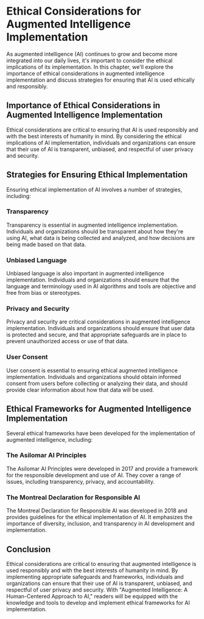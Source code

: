 Ethical Considerations for Augmented Intelligence Implementation
=============================================================================================================================

As augmented intelligence (AI) continues to grow and become more integrated into our daily lives, it's important to consider the ethical implications of its implementation. In this chapter, we'll explore the importance of ethical considerations in augmented intelligence implementation and discuss strategies for ensuring that AI is used ethically and responsibly.

Importance of Ethical Considerations in Augmented Intelligence Implementation
-----------------------------------------------------------------------------

Ethical considerations are critical to ensuring that AI is used responsibly and with the best interests of humanity in mind. By considering the ethical implications of AI implementation, individuals and organizations can ensure that their use of AI is transparent, unbiased, and respectful of user privacy and security.

Strategies for Ensuring Ethical Implementation
----------------------------------------------

Ensuring ethical implementation of AI involves a number of strategies, including:

### Transparency

Transparency is essential in augmented intelligence implementation. Individuals and organizations should be transparent about how they're using AI, what data is being collected and analyzed, and how decisions are being made based on that data.

### Unbiased Language

Unbiased language is also important in augmented intelligence implementation. Individuals and organizations should ensure that the language and terminology used in AI algorithms and tools are objective and free from bias or stereotypes.

### Privacy and Security

Privacy and security are critical considerations in augmented intelligence implementation. Individuals and organizations should ensure that user data is protected and secure, and that appropriate safeguards are in place to prevent unauthorized access or use of that data.

### User Consent

User consent is essential to ensuring ethical augmented intelligence implementation. Individuals and organizations should obtain informed consent from users before collecting or analyzing their data, and should provide clear information about how that data will be used.

Ethical Frameworks for Augmented Intelligence Implementation
------------------------------------------------------------

Several ethical frameworks have been developed for the implementation of augmented intelligence, including:

### The Asilomar AI Principles

The Asilomar AI Principles were developed in 2017 and provide a framework for the responsible development and use of AI. They cover a range of issues, including transparency, privacy, and accountability.

### The Montreal Declaration for Responsible AI

The Montreal Declaration for Responsible AI was developed in 2018 and provides guidelines for the ethical implementation of AI. It emphasizes the importance of diversity, inclusion, and transparency in AI development and implementation.

Conclusion
----------

Ethical considerations are critical to ensuring that augmented intelligence is used responsibly and with the best interests of humanity in mind. By implementing appropriate safeguards and frameworks, individuals and organizations can ensure that their use of AI is transparent, unbiased, and respectful of user privacy and security. With "Augmented Intelligence: A Human-Centered Approach to AI," readers will be equipped with the knowledge and tools to develop and implement ethical frameworks for AI implementation.
